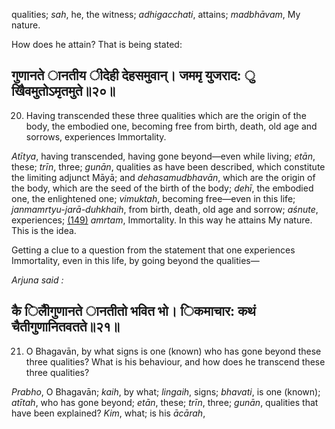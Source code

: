 qualities; *sah*, he, the witness; *adhigacchati*, attains; *madbhāvam*, My nature.

How does he attain? That is being stated:

## गुणानते ानतीय ीदेही देहसमुवान्। जममृ युजराद: ु खैिवमुतोऽमृतमुते॥२०॥

20. Having transcended these three qualities which are the origin of the body, the embodied one, becoming free from birth, death, old age and sorrows, experiences Immortality.

*Atītya*, having transcended, having gone beyond—even while living; *etān*, these; *trīn*, three; *gunān*, qualities as have been described, which constitute the limiting adjunct Māyā; and *dehasamudbhavān*, which are the origin of the body, which are the seed of the birth of the body; *dehī*, the embodied one, the enlightened one; *vimuktah*, becoming free—even in this life; *janmamrtyu-jarā-duhkhaih*, from birth, death, old age and sorrow; *aśnute*, experiences; [\(149\)](#page--1-0) *amrtam*, Immortality. In this way he attains My nature. This is the idea.

Getting a clue to a question from the statement that one experiences Immortality, even in this life, by going beyond the qualities—

*Arjuna said :*

## कै िलैीगुणानते ानतीतो भवित भो। िकमाचार: कथं चैतीगुणानितवतते॥२१॥

21. O Bhagavān, by what signs is one (known) who has gone beyond these three qualities? What is his behaviour, and how does he transcend these three qualities?

*Prabho*, O Bhagavān; *kaih*, by what; *lingaih*, signs; *bhavati*, is one (known); *atītah*, who has gone beyond; *etān*, these; *trīn*, three; *gunān*, qualities that have been explained? *Kim*, what; is his *ācārah*,
